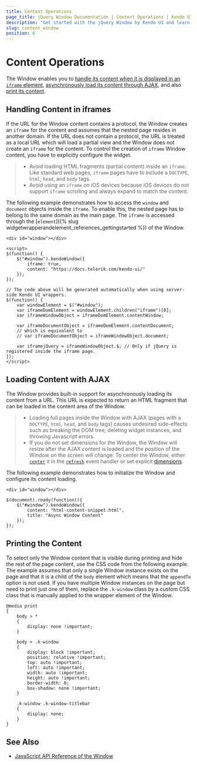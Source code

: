 ```yaml
---
title: Content Operations
page_title: jQuery Window Documentation | Content Operations | Kendo UI
description: "Get started with the jQuery Window by Kendo UI and learn how to print its content, control its content when it is displayed in an iframe, and asynchronously load its content with AJAX."
slug: content_window
position: 6
---
```


# Content Operations

The Window enables you to [handle its content when it is displayed in an `iframe` element](#handling-content-in-iframes), [asynchronously load its content through AJAX](#loading-content-with-ajax), and also [print its content](#printing-the-content).

## Handling Content in iframes

If the URL for the Window content contains a protocol, the Window creates an `iframe` for the content and assumes that the nested page resides in another domain. If the URL does not contain a protocol, the URL is treated as a local URL which will load a partial view and the Window does not create an `iframe` for the content. To control the creation of `iframe` Window content, you have to explicitly configure the widget.

> * Avoid loading HTML fragments (partial content) inside an `iframe`. Like standard web pages, `iframe` pages have to include a `DOCTYPE`, `html`, `head`, and `body` tags.
> * Avoid using an `iframe` on iOS devices because iOS devices do not support `iframe` scrolling and always expand to match the content.

The following example demonstrates how to access the `window` and `document` objects inside the `iframe`. To enable this, the nested page has to belong to the same domain as the main page. The `iframe` is accessed through the [`element`]({% slug widgetwrapperandelement_references_gettingstarted %}) of the Window.

    <div id="window"></div>

    <script>
    $(function() {
        $("#window").kendoWindow({
            iframe: true,
            content: "https://docs.telerik.com/kendo-ui/"
        });
    });

    // The code above will be generated automatically when using server-side Kendo UI wrappers.
    $(function() {
        var windowElement = $("#window");
        var iframeDomElement = windowElement.children("iframe")[0];
        var iframeWindowObject = iframeDomElement.contentWindow;

        var iframeDocumentObject = iframeDomElement.contentDocument;
        // which is equivalent to
        // var iframeDocumentObject = iframeWindowObject.document;

        var iframejQuery = iframeWindowObject.$; // Only if jQuery is registered inside the iframe page.
    });
    </script>

## Loading Content with AJAX

The Window provides built-in support for asynchronously loading its content from a URL. This URL is expected to return an HTML fragment that can be loaded in the content area of the Window.

> * Loading full pages inside the Window with AJAX (pages with a `DOCTYPE`, `html`, `head`, and `body` tags) causes undesired side-effects such as breaking the DOM tree, deleting widget instances, and throwing Javascript errors.
> * If you do not set dimensions for the Window, the Window will resize after the AJAX content is loaded and the position of the Window on the screen will change. To center the Window, either [`center`](/api/javascript/ui/window/methods/center) it in the [`refresh`](/api/javascript/ui/window/events/refresh) event handler or set explicit [dimensions](/api/javascript/ui/window/configuration/height).

The following example demonstrates how to initialize the Window and configure its content loading.

    <div id="window"></div>

    $(document).ready(function(){
        $("#window").kendoWindow({
            content: "html-content-snippet.html",
            title: "Async Window Content"
        });
    });

## Printing the Content

To select only the Window content that is visible during printing and hide the rest of the page content, use the CSS code from the following example. The example assumes that only a single Window instance exists on the page and that it is a child of the `body` element which means that the `appendTo` option is not used. If you have multiple Window instances on the page but need to print just one of them, replace the `.k-window` class by a custom CSS class that is manually applied to the wrapper element of the Window.

    @media print
    {
        body > *
        {
            display: none !important;
        }

        body > .k-window
        {
            display: block !important;
            position: relative !important;
            top: auto !important;
            left: auto !important;
            width: auto !important;
            height: auto !important;
            border-width: 0;
            box-shadow: none !important;
        }

        .k-window .k-window-titlebar
        {
            display: none;
        }
    }

## See Also

* [JavaScript API Reference of the Window](/api/javascript/ui/window)
